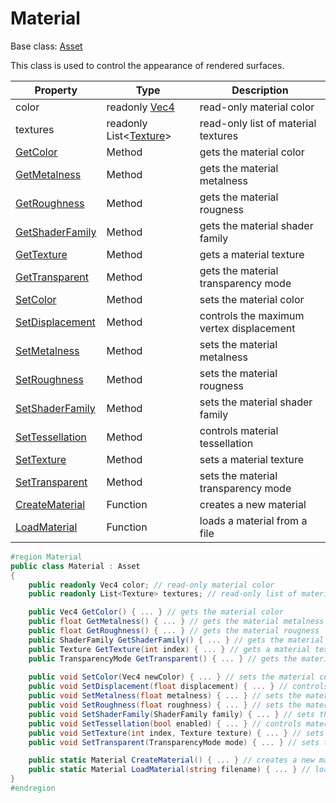 # Material

Base class: [Asset](Asset.md)

This class is used to control the appearance of rendered surfaces.

| Property | Type | Description |
|---|---|---|
| color | readonly [Vec4](Vec4.md) | read-only material color |
| textures | readonly List<[Texture](Texture.md)> | read-only list of material textures |
| [GetColor](Material_GetColor.md) | Method | gets the material color |
| [GetMetalness](Material_GetMetalness.md) | Method | gets the material metalness |
| [GetRoughness](Material_GetRoughness.md) | Method | gets the material rougness |
| [GetShaderFamily](Material_GetShaderFamily.md) | Method | gets the material shader family |
| [GetTexture](Material_GetTexture.md) | Method | gets a material texture |
| [GetTransparent](Material_GetTransparent.md) | Method | gets the material transparency mode |
| [SetColor](Material_SetColor.md) | Method | sets the material color |
| [SetDisplacement](Material_SetDisplacement.md) | Method | controls the maximum vertex displacement |
| [SetMetalness](Material_SetMetalness.md) | Method | sets the material metalness |
| [SetRoughness](Material_SetRoughness.md) | Method | sets the material rougness |
| [SetShaderFamily](Material_SetShaderFamily.md) | Method | sets the material shader family |
| [SetTessellation](Material_SetTessellation.md) | Method | controls material tessellation |
| [SetTexture](Material_SetTexture.md) | Method | sets a material texture |
| [SetTransparent](Material_SetTransparent.md) | Method | sets the material transparency mode |
| [CreateMaterial](CreateMaterial.md) | Function | creates a new material |
| [LoadMaterial](LoadMaterial.md) | Function | loads a material from a file |

```csharp
#region Material
public class Material : Asset
{
    public readonly Vec4 color; // read-only material color
    public readonly List<Texture> textures; // read-only list of material textures

    public Vec4 GetColor() { ... } // gets the material color
    public float GetMetalness() { ... } // gets the material metalness
    public float GetRoughness() { ... } // gets the material rougness
    public ShaderFamily GetShaderFamily() { ... } // gets the material shader family
    public Texture GetTexture(int index) { ... } // gets a material texture
    public TransparencyMode GetTransparent() { ... } // gets the material transparency mode
    
    public void SetColor(Vec4 newColor) { ... } // sets the material color
    public void SetDisplacement(float displacement) { ... } // controls the maximum vertex displacement
    public void SetMetalness(float metalness) { ... } // sets the material metalness
    public void SetRoughness(float roughness) { ... } // sets the material rougness
    public void SetShaderFamily(ShaderFamily family) { ... } // sets the material shader family
    public void SetTessellation(bool enabled) { ... } // controls material tessellation
    public void SetTexture(int index, Texture texture) { ... } // sets a material texture
    public void SetTransparent(TransparencyMode mode) { ... } // sets the material transparency mode

    public static Material CreateMaterial() { ... } // creates a new material
    public static Material LoadMaterial(string filename) { ... } // loads a material from a file
}
#endregion
```
